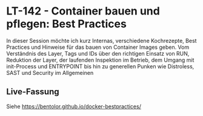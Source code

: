 # LT-142 - Container bauen und pflegen: Best Practices

In dieser Session möchte ich kurz Internas, verschiedene Kochrezepte, Best Practices und Hinweise für das bauen von Container Images geben. Vom Verständnis des Layer, Tags und IDs über den richtigen Einsatz von RUN, Reduktion der Layer, der laufenden Inspektion im Betrieb, dem Umgang mit init-Process und ENTRYPOINT bis hin zu generellen Punken wie Distroless, SAST und Security im Allgemeinen



## Live-Fassung
Siehe https://bentolor.github.io/docker-bestpractices/
